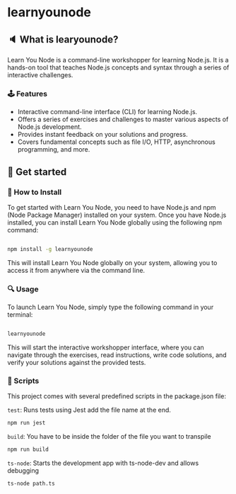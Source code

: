 # learnyounode

## :speaker: What is learyounode?
Learn You Node is a command-line workshopper for learning Node.js. It is a hands-on tool that teaches Node.js concepts and syntax through a series of interactive challenges.


### 🕹 Features
- Interactive command-line interface (CLI) for learning Node.js.
- Offers a series of exercises and challenges to master various aspects of Node.js development.
- Provides instant feedback on your solutions and progress.
- Covers fundamental concepts such as file I/O, HTTP, asynchronous programming, and more.

## :rocket: Get started

### :floppy_disk: How to Install

To get started with Learn You Node, you need to have Node.js and npm (Node Package Manager) installed on your system. Once you have Node.js installed, you can install Learn You Node globally using the following npm command:

```bash

npm install -g learnyounode
```

This will install Learn You Node globally on your system, allowing you to access it from anywhere via the command line.

### :mag: Usage

To launch Learn You Node, simply type the following command in your terminal:

```bash

learnyounode
```

This will start the interactive workshopper interface, where you can navigate through the exercises, read instructions, write code solutions, and verify your solutions against the provided tests.

### :space_invader: Scripts
This project comes with several predefined scripts in the package.json file:

```test```: Runs tests using Jest add the file name at the end.

```bash
npm run jest
```

```build```: You have to be inside the folder of the file you want to transpile

```bash
npm run build
```

```ts-node```: Starts the development app with ts-node-dev and allows debugging

```bash
ts-node path.ts
```
